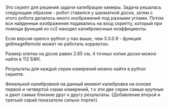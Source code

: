 Это скрипт для решения задачи калибрации камеры.
Задача решалась следующим образом - робот ставился у шахматной доски, затем с этого робота делалось много изображений под разными углами. Потом все найденные изображения подавались на вход скрипту, который при помощи функций из cv2 находил калибровочные коэффициенты.

Если версия opencv-python у nao выше, чем 3.3.0.9 - функция getImageRemote может не работать корректно.

Размер клетки на доске равен 2.65 см, 4 точных копии доски можно найти в 112 БФК.

Результаты для каждой серии измерений можно найти в python скрипте.

Финальной калибровкой на данный момент калибровка на основе первой и четвертой серии измерений, т.к эти две серии самые крупные и дают самые близкие друг к другу результаты.  (Добавление второй и третьей серий показатели сильно портит)

